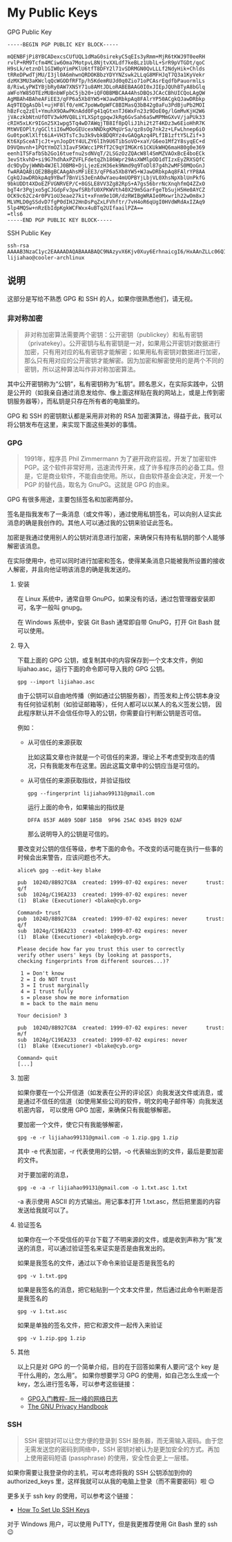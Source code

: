 # My Public Keys

GPG Public Key

```
-----BEGIN PGP PUBLIC KEY BLOCK-----

mQENBFjPi8YBCADexcsCUfUQL1dMaG0sirekyC5qEIs3yRmm+MjR6tKWJ9T0eeRH
rvlP+RM9Tcfm4MCiw6Oma7MotpvL8NjtvXXLdf7keBLz1UblL+SrR9pVTGDt/qoC
H9sLk/etznDl1GIW0pYimPKlU6tfT8DFY2l71vSDRMGN0QvLLLf2NdyHik+Chlds
tRReDPwdTjMU/I3jl0A6mhwnQRDOKBbzYDYYNZswk2LLqG8MFHJqT7Q3a1KyVekr
dzMX3MU3aKWclqQcWGODfRFTp/h5KdemRUJd0q0Zio71oPCAsrEqdfbPauormlLs
8/RiwLyPWIYBjbRy0AW7XNSY71u8AMtJDLoRABEBAAG0I0xJIEpJQUhBTyA8bGlq
aWFoYW85OTEzMUBnbWFpbC5jb20+iQFOBBMBCAA4AhsDBQsJCAcCBhUICQoLAgQW
AgMBAh4BAheAFiEE3/qFP6a5Xb8YW5+WJawDRbkpAq8FAlrYP50ACgkQJawDRbkp
Aq9TEQgAsDbl+ujHF8lf0/eHC7poWw0pWFC8BIMasQ3bB42g0aFu3PdBjuPb2MOI
hBzFcq2zEl+YmuhX9OAwPKnAdd0Fg41qGtxnTJ6WxFn23z9DoE0g/lGmMvKjH2W6
jVAczkbNtnUfOTV3wkMVQ8LiYLXSptgpqwJkRg6GvSah6aSwMPMmGXvV/jaPUk33
cRIH5xLKr9IGn25X1wpg5Tq4wD7AWqjTB8If8pQliJ1hi2t2T4KDz3w6EioHhR7K
MtWVEOPlt/gGCltiI6wMOoGEUcexNNDkgKMqUrSa/qz8sOg7nk2z+LFwLhnep6iO
Gu0tpoKlXlft6iA+VH3TsTc3u3k9vbkBDQRYz4vGAQgAzq4PLfIB1zftY5LZif+3
Kt6XpSceATjcJt+ynJopDtY4ULZY6lIh9U6TibSoVO+xaY/G6eo1Mf2Y8syqEC+d
D9VQmvnh+1PQtYmOZl3IavF5KWcc1PRfT2C9qYIMGKr61CKUkWHQ6maH80g0e369
eenh1TSFafbSb2Go16tuefnu2sdNVqT/2LSGzOzZQAcW8l4SmMZVAOxBcE4boECk
3evStkvhD+si9G7hdhAxPZVFLFdetqZh186Wpr29AsXWMlpOD1dTIzxEyZRXSQfC
dc9DyDyjWWNb4WJElJ0BM8+DjLjezEzH36ek9Nmd9q9ToDl87g4h2wMFS0MQoGnJ
fwARAQABiQE2BBgBCAAgAhsMFiEE3/qFP6a5Xb8YW5+WJawDRbkpAq8FAlrYP8AA
CgkQJawDRbkpAq9YBwf7BnViS3eEnA0wYaeu4mUOPBYjLbjVL0XhsNpXblUnPkfG
9bkUDDt4XDoEZFVGNRVEP/C+8GSLE8VV3Zg82RpS+A7gs56brrNcXnqhfmQ4ZZxO
bgT4r3Pqjxo5gCJGdpFv3pwfSRbfU0XPKWVth40X29m5GarFgeTbSujH5He0AYCZ
OCK9c62Cz4r0PV1oU3eae27kit+xFnm9e1OR/dzRWIBgWRAIe0Mxwr1h22wOm8xJ
MLVMLD0gSSdvD7fgP0dIHJ2HnDsPqZxLFVhftr/7vH4oR6qUgI0HVdWRdAxIZAq9
5lp4MQSw+nRzEbIdpKgkWCFWxx4uBTq2UIfaailPZA==
=tls6
-----END PGP PUBLIC KEY BLOCK-----
```

SSH Public Key

```
ssh-rsa AAAAB3NzaC1yc2EAAAADAQABAAABAQC9NAzyvX6Kjv0Xuy6ErhnaicgI6/HxAAnZLLc06QIk1RE9rEfsAqFI3QP5EWgq8nrKE5i/MyVI3Yf/9DSuoi4yHgtdPjmaniXJm1iejzn2oTmGO4DWfJithxc2/uq4ABH/VL5DhdROPzJX6xm1zwBqRXWhN99ylbu2AQGeyTd31E8cB/B+VrOjgQpvLnLG1lEtEdiaRltDhO8QJmguDmV6B3WS+4/IwBrQF7E4gdk88ZbY0blD+0O47BFzmcLD3Tctk9LuZHOng1AoJE/WD+otOKnnzqtxOG8bxzPFXgBlKS/7zjhazqx97wEDKmwjx7BDirV0jx9eOlnNZWCH9wff lijiahao@cooler-archlinux
```

## 说明

这部分是写给不熟悉 GPG 和 SSH 的人，如果你很熟悉他们，请无视。

### 非对称加密

> 非对称加密算法需要两个密钥：公开密钥（publickey）和私有密钥（privatekey）。公开密钥与私有密钥是一对，如果用公开密钥对数据进行加密，只有用对应的私有密钥才能解密；如果用私有密钥对数据进行加密，那么只有用对应的公开密钥才能解密。因为加密和解密使用的是两个不同的密钥，所以这种算法叫作非对称加密算法。

其中公开密钥称为“公钥”，私有密钥称为“私钥”。顾名思义，在实际实践中，公钥是公开的（如我亲自通过消息发给你、像上面这样贴在我的网站上，或是上传到密钥服务器等），而私钥是只存在所有者的电脑里的。

GPG 和 SSH 的密钥默认都是采用非对称的 RSA 加密演算法，得益于此，我可以将公钥发布在这里，来实现下面这些美妙的事情。

### GPG

> 1991年，程序员 Phil Zimmermann 为了避开政府监视，开发了加密软件 PGP。这个软件非常好用，迅速流传开来，成了许多程序员的必备工具。但是，它是商业软件，不能自由使用。所以，自由软件基金会决定，开发一个 PGP 的替代品，取名为 GnuPG。这就是 GPG 的由来。

GPG 有很多用途，主要包括签名和加密两部分。

签名是指我发布了一条消息（或文件等），通过使用私钥签名，可以向别人证实此消息的确是我创作的。其他人可以通过我的公钥来验证此签名。

加密是我通过使用别人的公钥对消息进行加密，来确保只有持有私钥的那个人能够解密该消息。

在实际使用中，也可以同时进行加密和签名，使得某条消息只能被我所设置的接收人解密，并且向他证明该消息的确是我发送的。

1. 安装

    在 Linux 系统中，通常自带 GnuPG，如果没有的话，通过包管理器安装即可，名字一般叫 gnupg。

    在 Windows 系统中，安装 Git Bash 通常即自带 GnuPG，打开 Git Bash 就可以使用。

2. 导入

    下载上面的 GPG 公钥，或复制其中的内容保存到一个文本文件，例如 lijiahao.asc，运行下面的命令即可导入我的 GPG 公钥。

    ```
    gpg --import lijiahao.asc
    ```

    由于公钥可以自由地传播（例如通过公钥服务器），而签发和上传公钥本身没有任何验证机制（如验证邮箱等），任何人都可以以某人的名义签发公钥，
    因此程序默认并不会信任你导入的公钥，你需要自行判断公钥是否可信。

    例如：

    + 从可信任的来源获取
        
        比如这篇文章也许就是一个可信任的来源，理论上不考虑受到攻击的情况，只有我能发布在这里。因此这篇文章中的公钥应当是可信的。
        
    + 从可信任的来源获取指纹，并验证指纹
    
        ```
        gpg --fingerprint lijiahao99131@gmail.com
        ```
        运行上面的命令，如果输出的指纹是
    	
        ```
        DFFA 853F A6B9 5DBF 185B  9F96 25AC 0345 B929 02AF
        ```
        那么说明导入的公钥是可信的。    
    
    
    要改变对公钥的信任等级，参考下面的命令。不改变的话可能在执行一些事的时候会出来警告，应该问题也不大。
    
    ```    
    alice% gpg --edit-key blake

    pub  1024D/8B927C8A  created: 1999-07-02 expires: never      trust: q/f
    sub  1024g/C19EA233  created: 1999-07-02 expires: never     
    (1)  Blake (Executioner) <blake@cyb.org>

    Command> trust
    pub  1024D/8B927C8A  created: 1999-07-02 expires: never      trust: q/f
    sub  1024g/C19EA233  created: 1999-07-02 expires: never     
    (1)  Blake (Executioner) <blake@cyb.org>

    Please decide how far you trust this user to correctly
    verify other users' keys (by looking at passports,
    checking fingerprints from different sources...)?

     1 = Don't know
     2 = I do NOT trust
     3 = I trust marginally
     4 = I trust fully
     s = please show me more information
     m = back to the main menu

    Your decision? 3
                    
    pub  1024D/8B927C8A  created: 1999-07-02 expires: never      trust: m/f
    sub  1024g/C19EA233  created: 1999-07-02 expires: never     
    (1)  Blake (Executioner) <blake@cyb.org>

    Command> quit
    [...]
    ```

3. 加密

    如果你要在一个公开信道（如发表在公开的评论区）向我发送文件或消息，或是通过不信任的信道（如使用某些公司的软件，明文的电子邮件等）向我发送机密内容，
	可以使用 GPG 加密，来确保只有我能够解密。

    要加密一个文件，使它只有我能够解密，

    ```
    gpg -e -r lijiahao99131@gmail.com -o 1.zip.gpg 1.zip
    ```
	
    其中 -e 代表加密，-r 代表使用的公钥，-o 代表输出到的文件，最后是要加密的文件。

    对于要加密的消息，

    ```
    gpg -e -a -r lijiahao99131@gmail.com -o 1.txt.asc 1.txt
    ```
	
    -a 表示使用 ASCII 的方式输出。用记事本打开 1.txt.asc，然后把里面的内容发送给我就可以了。
  
4. 验证签名

    如果你在一个不受信任的平台下载了不明来源的文件，或是收到声称为“我”发送的消息，可以通过验证签名来证实是否是由我发出的。

    如果是我签名的文件，通过以下命令来验证是否是我签名的
   
    ```
    gpg -v 1.txt.gpg
    ```

    如果是我签名的消息，把它粘贴到一个文本文件里，然后通过此命令判断是否是我签名的
   
    ```
    gpg -v 1.txt.asc
    ```

    如果是单独的签名文件，把它和源文件一起传入来验证
   
    ```
    gpg -v 1.zip.gpg 1.zip
    ```
	
5. 其他

	以上只是对 GPG 的一个简单介绍，目的在于回答如果有人要问“这个 key 是干什么用的，怎么用”。
	如果你想要学习 GPG 的使用，如自己怎么生成一个 key，怎么进行签名等，可以参考这些链接：
	
	- [GPG入门教程- 阮一峰的网络日志](http://www.ruanyifeng.com/blog/2013/07/gpg.html)
	- [The GNU Privacy Handbook](https://gnupg.org/gph/en/manual.html)
  
### SSH

> SSH 密钥对可以让您方便的登录到 SSH 服务器，而无需输入密码。由于您无需发送您的密码到网络中，SSH 密钥对被认为是更加安全的方式。再加上使用密码短语 (passphrase) 的使用，安全性会更上一层楼。

如果你需要让我登录你的主机，可以考虑将我的 SSH 公钥添加到你的 authorized_keys 里，这样我就可以从我的电脑上登录（而不需要密码）啦 :wink:

更多关于 ssh key 的使用，可以参考这个链接：

- [How To Set Up SSH Keys](https://www.digitalocean.com/community/tutorials/how-to-set-up-ssh-keys--2)

对于 Windows 用户，可以使用 PuTTY，但是我更推荐使用 Git Bash 里的 ssh :wink: